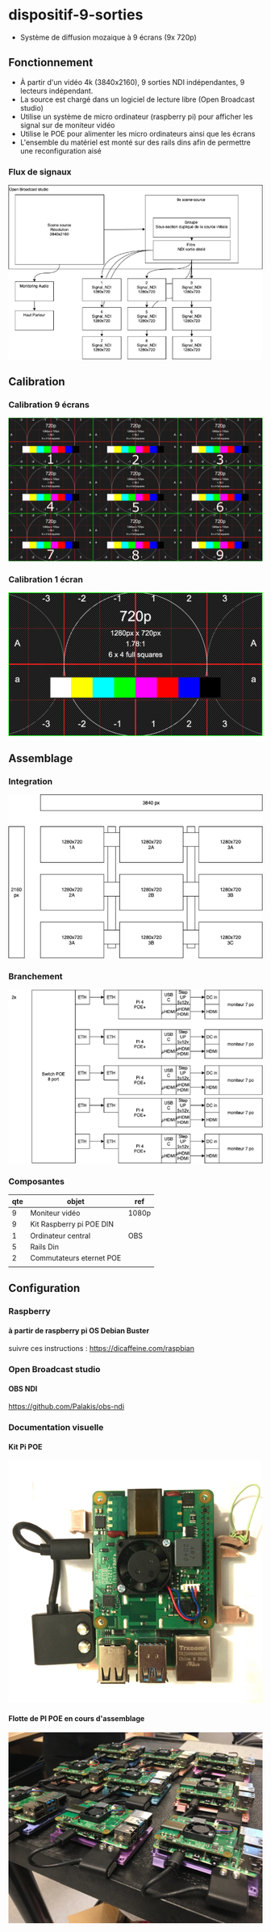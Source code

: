# dispositif-9-sorties

* Système de diffusion mozaique à 9 écrans (9x 720p) 

## Fonctionnement 

* À partir d'un vidéo 4k (3840x2160), 9 sorties NDI indépendantes, 9 lecteurs indépendant. 
* La source est chargé dans un logiciel de lecture libre (Open Broadcast studio)
* Utilise un système de micro ordinateur (raspberry pi) pour afficher les signal sur de moniteur vidéo
* Utilise le POE pour alimenter les micro ordinateurs ainsi que les écrans 
* L'ensemble du matériel est monté sur des rails dins afin de permettre une reconfiguration aisé 

### Flux de signaux

![flux de signaux](docs/flux_de_signaux.png)

## Calibration 

### Calibration 9 écrans

![calibration 9 écrans ](calibration/mosaique.png)

### Calibration 1 écran

![calibration 1 signal ](calibration/720p_1280x720.png)

## Assemblage 

### Integration

![integration](docs/integration.drawio.png)

### Branchement 
![branchement](docs/branchements.drawio.png)

### Composantes 

| qte       |  objet                    | ref       |
|---        |---                        |---        |
|  9        | Moniteur vidéo            | 1080p          |
|  9        | Kit Raspberry pi POE DIN  |           |
|  1        | Ordinateur central        | OBS       | 
|  5        | Rails Din                 |           |
|  2        | Commutateurs eternet POE  |           |
|           |                           |           |


## Configuration 

### Raspberry

#### à partir de raspberry pi OS Debian Buster

suivre ces instructions : https://dicaffeine.com/raspbian

### Open Broadcast studio

#### OBS NDI

https://github.com/Palakis/obs-ndi



### Documentation visuelle

#### Kit Pi POE

![Kit Pi POE](./docs/pi_kit_poe.jpeg)

#### Flotte de PI POE en cours d'assemblage

![raspberry pi en cours d'assemblage](./docs/raspberrypi_assemblage.jpeg)
